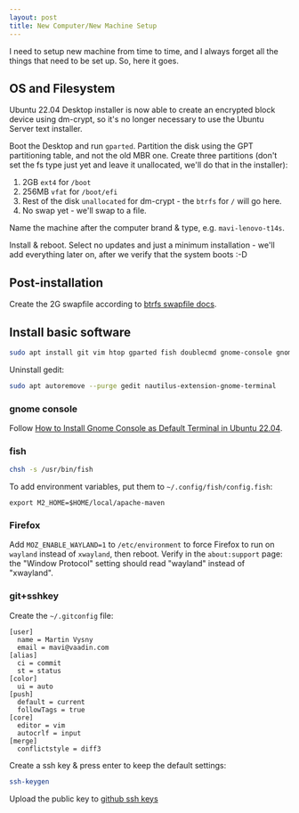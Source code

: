 ```yaml
---
layout: post
title: New Computer/New Machine Setup
---
```


I need to setup new machine from time to time, and I always forget all the things that need to be set up.
So, here it goes.

## OS and Filesystem

Ubuntu 22.04 Desktop installer is now able to create an encrypted block device using
dm-crypt, so it's no longer necessary to use the Ubuntu Server text installer.

Boot the Desktop and run `gparted`.
Partition the disk using the GPT partitioning table, and not the old MBR one.
Create three partitions (don't set the fs type just yet and leave it unallocated, we'll
do that in the installer):

1. 2GB `ext4` for `/boot`
2. 256MB `vfat` for `/boot/efi`
3. Rest of the disk `unallocated` for dm-crypt - the `btrfs` for `/` will go here.
4. No swap yet - we'll swap to a file.

Name the machine after the computer brand & type, e.g. `mavi-lenovo-t14s`.

Install & reboot. Select no updates and just a minimum installation - we'll add
everything later on, after we verify that the system boots :-D

## Post-installation

Create the 2G swapfile according to [btrfs swapfile docs](https://btrfs.readthedocs.io/en/latest/Swapfile.html).

## Install basic software

```bash
sudo apt install git vim htop gparted fish doublecmd gnome-console gnome-text-editor
```

Uninstall gedit:
```bash
sudo apt autoremove --purge gedit nautilus-extension-gnome-terminal
```

### gnome console

Follow [How to Install Gnome Console as Default Terminal in Ubuntu 22.04](https://fostips.com/gnome-console-default-terminal-ubuntu-2204/).

### fish

```bash
chsh -s /usr/bin/fish
```

To add environment variables, put them to `~/.config/fish/config.fish`:
```
export M2_HOME=$HOME/local/apache-maven
```

### Firefox

Add `MOZ_ENABLE_WAYLAND=1` to `/etc/environment` to force Firefox to run on `wayland`
instead of `xwayland`, then reboot. Verify in the `about:support` page: the "Window Protocol"
setting should read "wayland" instead of "xwayland".

### git+sshkey

Create the `~/.gitconfig` file:
```
[user]
  name = Martin Vysny
  email = mavi@vaadin.com
[alias]
  ci = commit
  st = status
[color]
  ui = auto
[push]
  default = current
  followTags = true
[core]
  editor = vim
  autocrlf = input
[merge]
  conflictstyle = diff3
```

Create a ssh key & press enter to keep the default settings:
```bash
ssh-keygen
```

Upload the public key to [github ssh keys](https://github.com/settings/keys)
